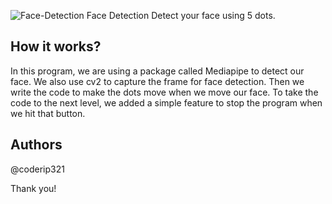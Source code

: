 ![Face-Detection](https://github.com/user-attachments/assets/6a0e58ab-11bc-49b5-a53a-430f98620d30)
Face Detection
Detect your face using 5 dots.

## How it works?
In this program, we are using a package called Mediapipe to detect our face. We also use cv2 to capture the frame for face detection. Then we write the code to make the dots move when we move our face. To take the code to the next level, we added a simple feature to stop the program when we hit that button.

## Authors
@coderip321

Thank you!
